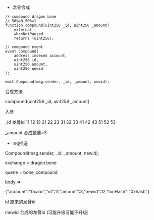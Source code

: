 
* 龙骨合成

```
// compound dragon bone
// 50%=0 50%=1
function compound(uint256 _id, uint256 _amount)
    external
    whenNotPaused
    returns (uint256);

// compound event
event Compound(
    address indexed account,
    uint256 id,
    uint256 amount,
    uint256 newid
);

emit Compound(msg.sender, _id, _amount, newid);
```
合成方法

compound(uint256 _id, uint256 _amount)

入参

_id 龙骨id
11 12 13
21 22 23
31 32 33
41 42 43
51 52 53

_amount 合成数量=3


* mq推送

Compound(msg.sender, _id, _amount, newid);

exchange = dragon.bone

quene = bone_compound

body =>

{"account":"0xabc","id":11,"amount":3,"newid":12,"txnHash":"0xhash"}

id 原来的龙骨id

mewid 合成的龙骨id (可能升级可能不升级)



